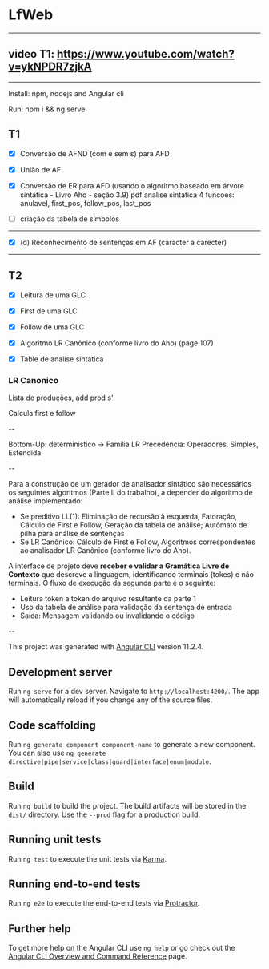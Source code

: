 # LfWeb

---
## video T1: https://www.youtube.com/watch?v=ykNPDR7zjkA
---

Install: npm, nodejs and Angular cli

Run: npm i && ng serve


## T1

- [x] Conversão de AFND (com e sem ε) para AFD

- [X] União de AF

- [x] Conversão de ER para AFD (usando o algoritmo baseado em árvore sintática - Livro Aho - seção 3.9)
  pdf analise sintatica
  4 funcoes: anulavel, first_pos, follow_pos, last_pos

- [ ] criação da tabela de símbolos

---

- [x] (d) Reconhecimento de sentenças em AF (caracter a carecter)

---

## T2

- [x] Leitura de uma GLC

- [x] First de uma GLC

- [x] Follow de uma GLC

- [x] Algoritmo LR Canônico (conforme livro do Aho) (page 107)

- [x] Table de analise sintática

### LR Canonico

Lista de produções, add prod s'

Calcula first e follow

--

Bottom-Up: deterministico ->
Familia LR
Precedência: Operadores, Simples, Estendida

--

Para a construção de um gerador de analisador sintático são necessários os seguintes
algoritmos (Parte II do trabalho), a depender do algoritmo de análise implementado:

- Se preditivo LL(1): Eliminação de recursão à esquerda, Fatoração, Cálculo de First e Follow, Geração da tabela de análise; Autômato de pilha para análise de sentenças
- Se LR Canônico: Cálculo de First e Follow, Algoritmos correspondentes ao analisador LR Canônico (conforme livro do Aho).
  
A interface de projeto deve **receber e validar a Gramática Livre de Contexto** que descreve a linguagem, identificando terminais (tokes) e não terminais. O fluxo de execução da segunda parte é o seguinte:

- Leitura token a token do arquivo resultante da parte 1
- Uso da tabela de análise para validação da sentença de entrada
- Saída: Mensagem validando ou invalidando o código

--

This project was generated with [Angular CLI](https://github.com/angular/angular-cli) version 11.2.4.

## Development server

Run `ng serve` for a dev server. Navigate to `http://localhost:4200/`. The app will automatically reload if you change any of the source files.

## Code scaffolding

Run `ng generate component component-name` to generate a new component. You can also use `ng generate directive|pipe|service|class|guard|interface|enum|module`.

## Build

Run `ng build` to build the project. The build artifacts will be stored in the `dist/` directory. Use the `--prod` flag for a production build.

## Running unit tests

Run `ng test` to execute the unit tests via [Karma](https://karma-runner.github.io).

## Running end-to-end tests

Run `ng e2e` to execute the end-to-end tests via [Protractor](http://www.protractortest.org/).

## Further help

To get more help on the Angular CLI use `ng help` or go check out the [Angular CLI Overview and Command Reference](https://angular.io/cli) page.
